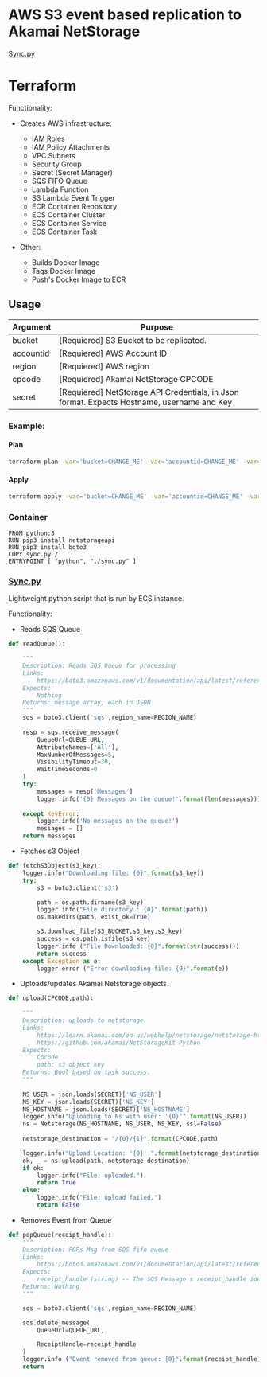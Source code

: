 # AWS S3 event based replication to Akamai NetStorage

[Sync.py](https://github.com/roymartinezblanco/Akamai-s3-ns-sync/blob/master/sync.py)

# Terraform

Functionality:
- Creates AWS infrastructure:
    * IAM Roles
    * IAM Policy Attachments
    * VPC Subnets
    * Security Group
    * Secret (Secret Manager)
    * SQS FIFO Queue
    * Lambda Function
    * S3 Lambda Event Trigger
    * ECR Container Repository
    * ECS Container Cluster
    * ECS Container Service
    * ECS Container Task

- Other:
    * Builds Docker Image
    * Tags Docker Image
    * Push's Docker Image to ECR

## Usage ###

|Argument| Purpose|
|---------|--------|
| bucket  |  [Requiered] S3 Bucket to be replicated. |
| accountid |  [Requiered] AWS Account ID |
| region |  [Requiered] AWS region |
| cpcode |  [Requiered] Akamai NetStorage CPCODE |
| secret |  [Requiered] NetStorage API Credentials, in Json format. Expects Hostname, username and Key  |

### Example:
#### Plan
```sh
terraform plan -var='bucket=CHANGE_ME' -var='accountid=CHANGE_ME' -var='cpcode=CHANGE_ME' -var='region=CHANGE_ME' -var='secret={"NS_HOSTNAME":"CHANGE_ME","NS_USER":"CHANGE_ME","NS_KEY":"CHANGE_ME"}'
```
#### Apply
```sh
terraform apply -var='bucket=CHANGE_ME' -var='accountid=CHANGE_ME' -var='cpcode=CHANGE_ME' -var='region=CHANGE_ME' -var='secret={"NS_HOSTNAME":"CHANGE_ME","NS_USER":"CHANGE_ME","NS_KEY":"CHANGE_ME"}'
```

### Container

```docker
FROM python:3
RUN pip3 install netstorageapi
RUN pip3 install boto3
COPY sync.py /
ENTRYPOINT [ "python", "./sync.py" ]
```

### [Sync.py](https://github.com/roymartinezblanco/Akamai-s3-ns-sync/blob/master/sync.py)

Lightweight python script that is run by ECS instance. 

Functionality:
- Reads SQS Queue
```python
def readQueue():

    """
    Description: Reads SQS Queue for processing
    Links:
        https://boto3.amazonaws.com/v1/documentation/api/latest/reference/services/sqs.html#SQS.Client.receive_message
    Expects: 
        Nothing
    Returns: message array, each in JSON
    """
    sqs = boto3.client('sqs',region_name=REGION_NAME)
    
    resp = sqs.receive_message(
        QueueUrl=QUEUE_URL,
        AttributeNames=['All'],
        MaxNumberOfMessages=5,
        VisibilityTimeout=30,
        WaitTimeSeconds=0
    )
    try:
        messages = resp['Messages']
        logger.info('{0} Messages on the queue!'.format(len(messages)))
        
    except KeyError:
        logger.info('No messages on the queue!')
        messages = []
    return messages
```
- Fetches s3 Object
```python
def fetchS3Object(s3_key):
    logger.info("Downloading file: {0}".format(s3_key))
    try:
        s3 = boto3.client('s3')

        path = os.path.dirname(s3_key)
        logger.info("File directory : {0}".format(path))
        os.makedirs(path, exist_ok=True)

        s3.download_file(S3_BUCKET,s3_key,s3_key)
        success = os.path.isfile(s3_key)
        logger.info ("File Downloaded: {0}".format(str(success)))
        return success
    except Exception as e:
        logger.error ("Error downloading file: {0}".format(e))
```
- Uploads/updates Akamai Netstorage objects.
```python
def upload(CPCODE,path): 
    
    """
    Description: uploads to netstorage.
    Links:
        https://learn.akamai.com/en-us/webhelp/netstorage/netstorage-http-api-developer-guide/GUID-C9CEE090-B272-4E47-ACD9-853D80C747BC.html
        https://github.com/akamai/NetStorageKit-Python
    Expects: 
        Cpcode
        path: s3 object key
    Returns: Bool based on task success.
    """
    
    NS_USER = json.loads(SECRET)['NS_USER']
    NS_KEY = json.loads(SECRET)['NS_KEY']
    NS_HOSTNAME = json.loads(SECRET)['NS_HOSTNAME']
    logger.info("Uploading to Ns with user: '{0}'".format(NS_USER))
    ns = Netstorage(NS_HOSTNAME, NS_USER, NS_KEY, ssl=False)
 
    netstorage_destination = "/{0}/{1}".format(CPCODE,path)

    logger.info("Upload Location: '{0}'.".format(netstorage_destination))
    ok, _ = ns.upload(path, netstorage_destination)
    if ok: 
        logger.info("File: uploaded.")
        return True
    else:
        logger.info("File: upload failed.")
        return False
```
- Removes Event from Queue
```python
def popQueue(receipt_handle):
    """
    Description: POPs Msg from SQS fifo queue
    Links:
        https://boto3.amazonaws.com/v1/documentation/api/latest/reference/services/sqs.html#SQS.Client.delete_message
    Expects: 
        receipt_handle (string) -- The SQS Message's receipt_handle identifier.
    Returns: Nothing
    """

    sqs = boto3.client('sqs',region_name=REGION_NAME)

    sqs.delete_message(
        QueueUrl=QUEUE_URL,

        ReceiptHandle=receipt_handle
    )
    logger.info ("Event removed from queue: {0}".format(receipt_handle))
    return
```